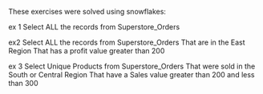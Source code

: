 These exercises were solved using snowflakes: 

ex 1
Select ALL the records from Superstore_Orders

ex2
Select ALL the records from Superstore_Orders 
That are in the East Region
That has a profit value greater than 200


ex 3
Select Unique Products from Superstore_Orders
That were sold in the South or Central Region
That have a Sales value greater than 200 and less than 300
